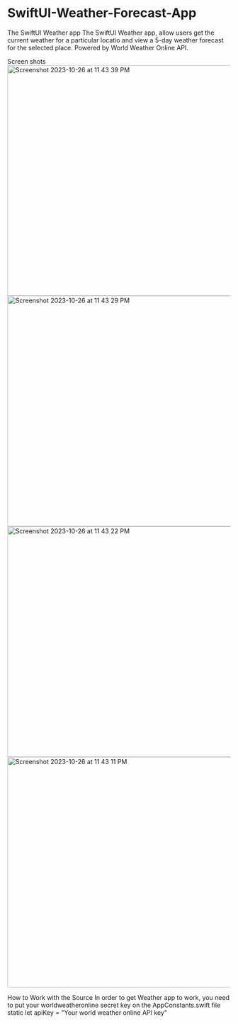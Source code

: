 # SwiftUI-Weather-Forecast-App
The SwiftUI Weather app
The SwiftUI Weather app, allow users get the current weather for a particular locatio and view a 5-day weather forecast for the selected place. Powered by World Weather Online API.


Screen shots
<img width="521" alt="Screenshot 2023-10-26 at 11 43 39 PM" src="https://github.com/UpendraNimmala2023/SwiftUI-Weather-Forecast-App/assets/135559739/7b60460d-14d7-4679-8a70-271abd611678"> <img width="521" alt="Screenshot 2023-10-26 at 11 43 29 PM" src="https://github.com/UpendraNimmala2023/SwiftUI-Weather-Forecast-App/assets/135559739/f08782af-9f88-42b9-a04a-59af8c38ad2d"> <img width="521" alt="Screenshot 2023-10-26 at 11 43 22 PM" src="https://github.com/UpendraNimmala2023/SwiftUI-Weather-Forecast-App/assets/135559739/b0dfc491-a1a0-4c44-a721-f11d751e6365"> <img width="521" alt="Screenshot 2023-10-26 at 11 43 11 PM" src="https://github.com/UpendraNimmala2023/SwiftUI-Weather-Forecast-App/assets/135559739/b09c4fb7-0dcd-426d-999c-d1b87c6d37d5">

How to Work with the Source
In order to get Weather app to work, you need to put your worldweatheronline secret key on the AppConstants.swift file
static let apiKey = "Your world weather online API key"
